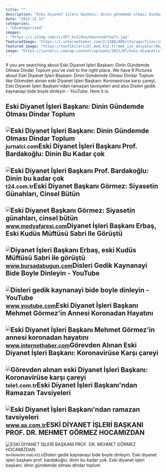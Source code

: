 ```yaml
---
title: ""
description: "Eski diyanet i̇şleri başkanı: dinin gündemde olması dindar toplum"
date: "2022-12-13"
categories:
- "Uncategorized"
images:
- "https://i.ytimg.com/vi/XP7_KxZi0sw/maxresdefault.jpg"
featuredImage: "https://i.internethaber.com/2/1280/800/storage/files/images/2020/04/20/mehmet-gormez-AzV0_cover.jpg"
featured_image: "https://tevfikileriihl.meb.k12.tr/meb_iys_dosyalar/06/25/123264/resimler/2022_06/k_14195947_PHOTO-2022-06-13-22-31-30.jpg"
image: "https://jurnalci.com/wp-content/uploads/2021/07/eski-diyanetisleri-bskani-17.07.2021-jurnalci.com_.png"
---
```


If you are searching about Eski Diyanet İşleri Başkanı: Dinin Gündemde Olması Dindar Toplum you've visit to the right place. We have 9 Pictures about Eski Diyanet İşleri Başkanı: Dinin Gündemde Olması Dindar Toplum like Görevden alınan eski Diyanet İşleri Başkanı: Koronavirüse karşı çareyi, Eski Diyanet İşleri Başkanı'ndan ramazan tavsiyeleri and also Disleri gedik kaynanayi bide boyle dinleyin - YouTube. Here it is:

Eski Diyanet İşleri Başkanı: Dinin Gündemde Olması Dindar Toplum
----------------------------------------------------------------

 ![Eski Diyanet İşleri Başkanı: Dinin Gündemde Olması Dindar Toplum](https://jurnalci.com/wp-content/uploads/2021/07/eski-diyanetisleri-bskani-17.07.2021-jurnalci.com_.png) <small>jurnalci.com</small>Eski Diyanet İşleri Başkanı Prof. Bardakoğlu: Dinin Bu Kadar çok
----------------------------------------------------------------

 ![Eski Diyanet İşleri Başkanı Prof. Bardakoğlu: Dinin bu kadar çok](https://media-cdn.t24.com.tr/media/library/2020/05/1588742481156-alibardakoglu.jpg) <small>t24.com.tr</small>Eski Diyanet Başkanı Görmez: Siyasetin Günahları, Cinsel Bütün
--------------------------------------------------------------

 ![Eski Diyanet Başkanı Görmez: Siyasetin günahları, cinsel bütün](https://i.medyafaresi.com/2/1280/720/storage/old/files/2020/5/2/939959/eski-diyanet-baskani-gormez-siyasetin-gunahlari-cinsel-butun-gunahlardan-daha-buyuktur_8IA5.jpg) <small>www.medyafaresi.com</small>Diyanet İşleri Başkanı Erbaş, Eski Kudüs Müftüsü Sabri Ile Görüştü
------------------------------------------------------------------

 ![Diyanet İşleri Başkanı Erbaş, eski Kudüs Müftüsü Sabri ile görüştü](https://images.bursadabugun.com/haber/2020/07/13/1312514-diyanet-isleri-baskani-erbas-eski-kudus-muftusu-sabri-ile-gorustu-5f0ca4fda3a02.jpg) <small>www.bursadabugun.com</small>Disleri Gedik Kaynanayi Bide Boyle Dinleyin - YouTube
-----------------------------------------------------

 ![Disleri gedik kaynanayi bide boyle dinleyin - YouTube](https://i.ytimg.com/vi/XP7_KxZi0sw/maxresdefault.jpg) <small>www.youtube.com</small>Eski Diyanet İşleri Başkanı Mehmet Görmez'in Annesi Koronadan Hayatını
----------------------------------------------------------------------

 ![Eski Diyanet İşleri Başkanı Mehmet Görmez'in annesi koronadan hayatını](https://i.internethaber.com/2/1280/800/storage/files/images/2020/04/20/mehmet-gormez-AzV0_cover.jpg) <small>www.internethaber.com</small>Görevden Alınan Eski Diyanet İşleri Başkanı: Koronavirüse Karşı çareyi
----------------------------------------------------------------------

 ![Görevden alınan eski Diyanet İşleri Başkanı: Koronavirüse karşı çareyi](https://tele1.com.tr/wp-content/uploads/2020/05/Untitled-1-59.jpg) <small>tele1.com.tr</small>Eski Diyanet İşleri Başkanı'ndan Ramazan Tavsiyeleri
----------------------------------------------------

 ![Eski Diyanet İşleri Başkanı'ndan ramazan tavsiyeleri](https://cdnuploads.aa.com.tr/uploads/Contents/2016/06/05/thumbs_b_c_61a2a08a7ab9c8297c90e62af4d00264.jpg) <small>www.aa.com.tr</small>ESKİ DİYANET İŞLERİ BAŞKANI PROF. DR. MEHMET GÖRMEZ HOCAMIZDAN
--------------------------------------------------------------

 ![ESKİ DİYANET İŞLERİ BAŞKANI PROF. DR. MEHMET GÖRMEZ HOCAMIZDAN](https://tevfikileriihl.meb.k12.tr/meb_iys_dosyalar/06/25/123264/resimler/2022_06/k_14195947_PHOTO-2022-06-13-22-31-30.jpg) <small>tevfikileriihl.meb.k12.tr</small>Disleri gedik kaynanayi bide boyle dinleyin. Eski diyanet i̇şleri başkanı prof. bardakoğlu: dinin bu kadar çok. Eski diyanet i̇şleri başkanı: dinin gündemde olması dindar toplum
